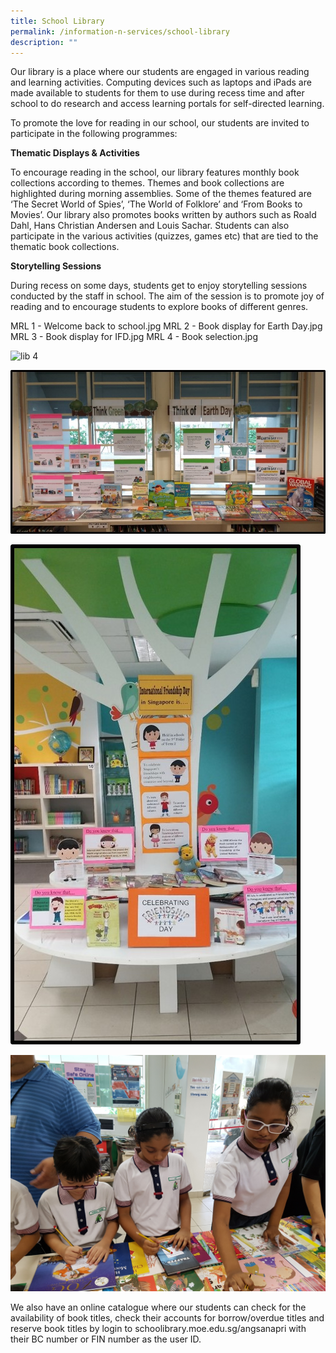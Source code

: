 ```yaml
---
title: School Library
permalink: /information-n-services/school-library
description: ""
---
```


Our library is a place where our students are engaged in various reading and learning activities. Computing devices such as laptops and iPads are made available to students for them to use during recess time and after school to do research and access learning portals for self-directed learning.

To promote the love for reading in our school, our students are invited to participate in the following programmes:

**Thematic Displays & Activities**

To encourage reading in the school, our library features monthly book collections according to themes. Themes and book collections are highlighted during morning assemblies. Some of the themes featured are ‘The Secret World of Spies’, ‘The World of Folklore’ and ‘From Books to Movies’. Our library also promotes books written by authors such as Roald Dahl, Hans Christian Andersen and Louis Sachar. Students can also participate in the various activities (quizzes, games etc) that are tied to the thematic book collections.

**Storytelling Sessions**

During recess on some days, students get to enjoy storytelling sessions conducted by the staff in school. The aim of the session is to promote joy of reading and to encourage students to explore books of different genres.

MRL 1 - Welcome back to school.jpg
MRL 2 - Book display for Earth Day.jpg
MRL 3 - Book display for IFD.jpg
MRL 4 - Book selection.jpg


![lib 4](/images/lib%204.jpg)

![lib 3](/images/lib%203.jpg)

![lib 2](/images/lib%202.jpg)

![lib](/images/lib%201.jpg)



We also have an online catalogue where our students can check for the availability of book titles, check their accounts for borrow/overdue titles and reserve book titles by login to schoolibrary.moe.edu.sg/angsanapri with their BC number or FIN number as the user ID.

